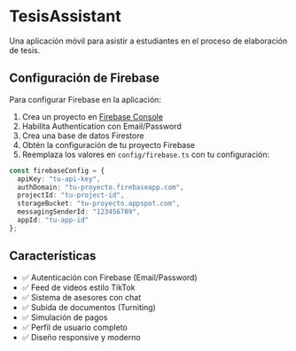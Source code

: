 # TesisAssistant

Una aplicación móvil para asistir a estudiantes en el proceso de elaboración de tesis.

## Configuración de Firebase

Para configurar Firebase en la aplicación:

1. Crea un proyecto en [Firebase Console](https://console.firebase.google.com/)
2. Habilita Authentication con Email/Password
3. Crea una base de datos Firestore
4. Obtén la configuración de tu proyecto Firebase
5. Reemplaza los valores en `config/firebase.ts` con tu configuración:

```typescript
const firebaseConfig = {
  apiKey: "tu-api-key",
  authDomain: "tu-proyecto.firebaseapp.com",
  projectId: "tu-project-id",
  storageBucket: "tu-proyecto.appspot.com",
  messagingSenderId: "123456789",
  appId: "tu-app-id"
};
```

## Características

- ✅ Autenticación con Firebase (Email/Password)
- ✅ Feed de videos estilo TikTok
- ✅ Sistema de asesores con chat
- ✅ Subida de documentos (Turniting)
- ✅ Simulación de pagos
- ✅ Perfil de usuario completo
- ✅ Diseño responsive y moderno
